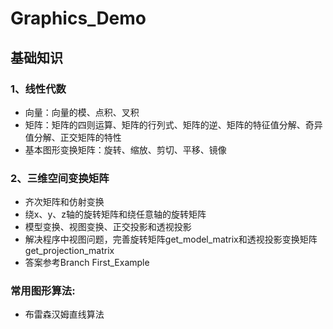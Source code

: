 # Graphics_Demo

## 基础知识

### 1、线性代数

* 向量：向量的模、点积、叉积
* 矩阵：矩阵的四则运算、矩阵的行列式、矩阵的逆、矩阵的特征值分解、奇异值分解、正交矩阵的特性
* 基本图形变换矩阵：旋转、缩放、剪切、平移、镜像

### 2、三维空间变换矩阵

* 齐次矩阵和仿射变换
* 绕x、y、z轴的旋转矩阵和绕任意轴的旋转矩阵
* 模型变换、视图变换、正交投影和透视投影
* 解决程序中视图问题，完善旋转矩阵get_model_matrix和透视投影变换矩阵get_projection_matrix
* 答案参考Branch First_Example

### 常用图形算法:

* 布雷森汉姆直线算法
